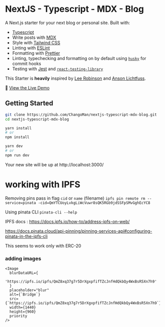 # NextJS - Typescript - MDX - Blog

A Next.js starter for your next blog or personal site. Built with:

- [Typescript](https://www.typescriptlang.org/)
- Write posts with [MDX](https://mdxjs.com/)
- Style with [Tailwind CSS](https://tailwindcss.com/)
- Linting with [ESLint](https://eslint.org/)
- Formatting with [Prettier](https://prettier.io/)
- Linting, typechecking and formatting on by default using [`husky`](https://github.com/typicode/husky) for commit hooks
- Testing with [Jest](https://jestjs.io/) and [`react-testing-library`](https://testing-library.com/docs/react-testing-library/intro)

This Starter is **heavily** inspired by [Lee Robinson](https://github.com/leerob/leerob.io) and [Anson Lichtfuss](https://github.com/ansonlichtfuss/website).

👀 [View the Live Demo](https://nextjs-typescript-mdx-blog.vercel.app/)

## Getting Started

```bash
git clone https://github.com/ChangoMan/nextjs-typescript-mdx-blog.git
cd nextjs-typescript-mdx-blog

yarn install
# or
npm install

yarn dev
# or
npm run dev
```

Your new site will be up at http://localhost:3000/

# working with IPFS

Removing pins pass in flag `cid` or `name` (filename)
`ipfs pin remote rm --service=pinata -cid=QmYTCUoyLvkgLiWcVuwr8sQK5RGb9jdSSFpSMvGghEcYC8`

Using pinata CLI
`pinata-cli --help`

IPFS docs : <https://docs.ipfs.io/how-to/address-ipfs-on-web/>

https://docs.pinata.cloud/api-pinning/pinning-services-api#configuring-pinata-in-the-ipfs-cli

This seems to work only with ERC-20

<!-- import { NFTE } from '@nfte/react';
<NFTE contract="0x2953399124f0cbb46d2cbacd8a89cf0599974963" tokenId="90273974914282870690346437205062680115842312674309263334320963167329921794049"/> -->
<!-- https://www.youtube.com/watch?v=AaCgydeMu64 -->

### adding images

```
<Image
  blurDataURL={
    'https://ipfs.io/ipfs/QmZ8xq37g7r5DrXgxpfifTZcJnfHdQkbQy4WxBsR5Xn7h9'
  }
  placeholder="blur"
  alt={`Bridge`}
  src={`https://ipfs.io/ipfs/QmZ8xq37g7r5DrXgxpfifTZcJnfHdQkbQy4WxBsR5Xn7h9`}
  width={1440}
  height={960}
  priority
/>
```
